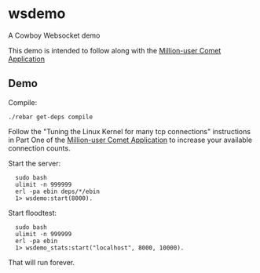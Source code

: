 # wsdemo

A Cowboy Websocket demo

This demo is intended to follow along with
the [Million-user Comet Application](http://www.metabrew.com/article/a-million-user-comet-application-with-mochiweb-part-1)

## Demo

Compile:

    ./rebar get-deps compile



Follow the "Tuning the Linux Kernel for many tcp connections" instructions in Part One of the 
[Million-user Comet Application](http://www.metabrew.com/article/a-million-user-comet-application-with-mochiweb-part-1)
to increase your available connection counts.

Start the server:

      sudo bash
      ulimit -n 999999
      erl -pa ebin deps/*/ebin
      1> wsdemo:start(8000).

Start floodtest:

      sudo bash
      ulimit -n 999999
      erl -pa ebin 
      1> wsdemo_stats:start("localhost", 8000, 10000).

That will run forever.


